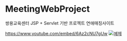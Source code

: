 # MeetingWebProject
쌍용교육센터 JSP + Servlet 기반 프로젝트 연애매칭사이트


<a href="https://www.youtube.com/embed/6Az2cNU7gUw">https://www.youtube.com/embed/6Az2cNU7gUw</a>
[![예제](http://img.youtube.com/vi/RlQEoJaLQRA/0.jpg)](https://youtu.be/RlQEoJaLQRA?t=0s) 
